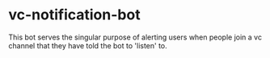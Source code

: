 # vc-notification-bot
This bot serves the singular purpose of alerting users when people join a vc channel that they have told the bot to 'listen' to.
